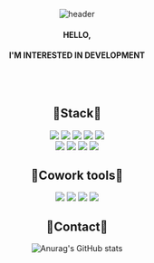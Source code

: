  <div align="center">

![header](https://capsule-render.vercel.app/api?type=Waving&color=1266FF&height=300&section=header&text=GO!RAE&fontSize=60&fontColor=FFA9FF&animation=fadeIn      )

#### HELLO, 
#### I'M INTERESTED IN DEVELOPMENT
<br>
<br>


 ## 🐬Stack🐬
 
 <img src="https://img.shields.io/badge/JavaScript-F7DF1E?style=for-the-badge&logo=JavaScript&logoColor=white">
  <img src="https://img.shields.io/badge/jQuery-0769AD?style=for-the-badge&logo=jQuery&logoColor=white">
   <img src="https://img.shields.io/badge/React-61DAFB?style=for-the-badge&logo=React&logoColor=white">
        <img src="https://img.shields.io/badge/Node.js-339933?style=for-the-badge&logo=Node.js&logoColor=white">
        <img src="https://img.shields.io/badge/Express-000000?style=for-the-badge&logo=Express&logoColor=white">
 <br/> 
<img src="https://img.shields.io/badge/mysql-4479A1?style=for-the-badge&logo=mysql&logoColor=white">
  <img src="https://img.shields.io/badge/Sequelize-52B0E7?style=for-the-badge&logo=Sequelize&logoColor=white">
   <img src="https://img.shields.io/badge/Redux-764ABC?style=for-the-badge&logo=Redux&logoColor=white">
     <img src="https://img.shields.io/badge/Bootstrap-7952B3?style=for-the-badge&logo=Bootstrap&logoColor=white">
  
  ## 🐬Cowork tools🐬
   <img src="https://img.shields.io/badge/GitHub-181717?style=for-the-badge&logo=GitHub&logoColor=white">
     <img src="https://img.shields.io/badge/Notion-000000?style=for-the-badge&logo=Notion&logoColor=white">
     <img src="https://img.shields.io/badge/Figma-F24E1E?style=for-the-badge&logo=Figma&logoColor=white">
       <img src="https://img.shields.io/badge/Slack-4A154B?style=for-the-badge&logo=Slack&logoColor=white">
  
   ## 🐬Contact🐬
  


![Anurag's GitHub stats](https://github-readme-stats.vercel.app/api?username=raelulu&show_icons=true&theme=transparent)

 </div>
